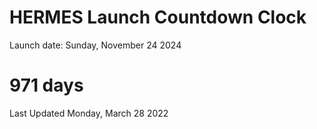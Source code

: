 # HERMES Launch Countdown Clock

Launch date: Sunday, November 24 2024
# 971 days

Last Updated Monday, March 28 2022